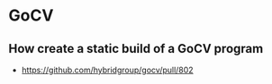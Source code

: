 # GoCV

## How create a static build of a GoCV program

- https://github.com/hybridgroup/gocv/pull/802
